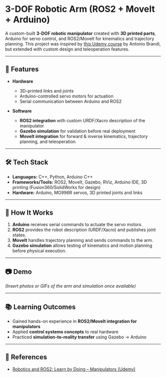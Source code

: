 # 3-DOF Robotic Arm (ROS2 + MoveIt + Arduino)

A custom-built **3-DOF robotic manipulator** created with **3D printed parts**, Arduino for servo control, and ROS2/MoveIt for kinematics and trajectory planning. This project was inspired by [this Udemy course](https://www.udemy.com/course/robotics-and-ros-2-learn-by-doing-manipulators/) by Antonio Brandi, but extended with custom design and teleoperation features.

---

## 📌 Features
- **Hardware**
  - 3D-printed links and joints  
  - Arduino-controlled servo motors for actuation  
  - Serial communication between Arduino and ROS2  

- **Software**
  - **ROS2 integration** with custom URDF/Xacro description of the manipulator  
  - **Gazebo simulation** for validation before real deployment  
  - **MoveIt integration** for forward & inverse kinematics, trajectory planning, and teleoperation  

---

## 🛠️ Tech Stack
- **Languages:** C++, Python, Arduino C++  
- **Frameworks/Tools:** ROS2, MoveIt, Gazebo, RViz, Arduino IDE, 3D printing (Fusion360/SolidWorks for design)  
- **Hardware:** Arduino, MG996R servos, 3D printed joints and links  

---

## 🚀 How It Works
1. **Arduino** receives serial commands to actuate the servo motors.  
2. **ROS2** provides the robot description (URDF/Xacro) and publishes joint states.  
3. **MoveIt** handles trajectory planning and sends commands to the arm.  
4. **Gazebo simulation** allows testing of kinematics and motion planning before physical execution.  

---

## 📷 Demo
*(Insert photos or GIFs of the arm and simulation once available)*

---

## 📚 Learning Outcomes
- Gained hands-on experience in **ROS2/MoveIt integration for manipulators**  
- Applied **control systems concepts** to real hardware  
- Practiced **simulation-to-reality transfer** using Gazebo → Arduino  

---

## 🔗 References
- [Robotics and ROS2: Learn by Doing – Manipulators (Udemy)](https://www.udemy.com/course/robotics-and-ros-2-learn-by-doing-manipulators/)  
